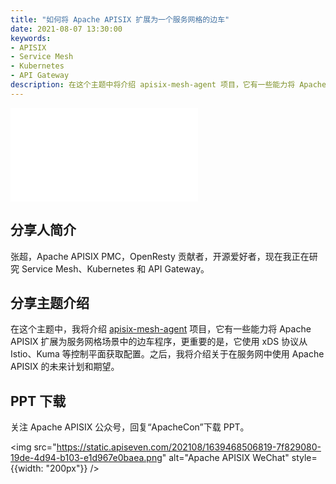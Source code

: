 ```yaml
---
title: "如何将 Apache APISIX 扩展为一个服务网格的边车"
date: 2021-08-07 13:30:00
keywords:
- APISIX
- Service Mesh
- Kubernetes
- API Gateway
description: 在这个主题中将介绍 apisix-mesh-agent 项目，它有一些能力将 Apache APISIX 扩展为服务网格场景中的边车程序，更重要的是，它使用 xDS 协议从 Istio、Kuma 等控制平面获取配置。之后，我将介绍关于在服务网中使用 Apache APISIX 的未来计划和期望。
---
```

<!-- markdownlint-disable -->

<iframe src="//player.bilibili.com/player.html?aid=932594160&bvid=BV16M4y1V7ZW&cid=394694138&page=1" frameborder="0" scrolling="no" allowfullscreen="true" style={{width:"100%", maxHeight: "calc(100vw / 5 * 3)", height: "calc(100vh / 5 * 3)"}}></iframe>

## 分享人简介

张超，Apache APISIX PMC，OpenResty 贡献者，开源爱好者，现在我正在研究 Service Mesh、Kubernetes 和 API Gateway。

## 分享主题介绍

在这个主题中，我将介绍 [apisix-mesh-agent](https://github.com/api7/apisix-mesh-agent) 项目，它有一些能力将 Apache APISIX 扩展为服务网格场景中的边车程序，更重要的是，它使用 xDS 协议从 Istio、Kuma 等控制平面获取配置。之后，我将介绍关于在服务网中使用 Apache APISIX 的未来计划和期望。

## PPT 下载

关注 Apache APISIX 公众号，回复“ApacheCon”下载 PPT。

<img src="https://static.apiseven.com/202108/1639468506819-7f829080-19de-4d94-b103-e1d967e0baea.png" alt="Apache APISIX WeChat" style={{width: "200px"}} />
